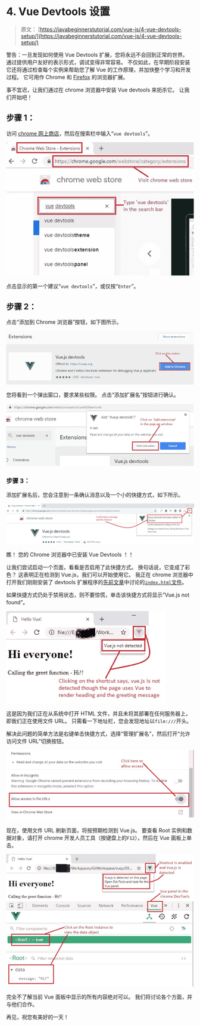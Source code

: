 # 4\. Vue Devtools 设置

> 原文： [https://javabeginnerstutorial.com/vue-js/4-vue-devtools-setup/](https://javabeginnerstutorial.com/vue-js/4-vue-devtools-setup/)

警告：一旦发现如何使用 Vue Devtools 扩展，您将永远不会回到正常的世界。 通过提供用户友好的表示形式，调试变得非常容易。 不仅如此，在早期阶段安装它还将通过检查每个实例来帮助您了解 Vue 的工作原理，并加快整个学习和开发过程。 它可用作 Chrome 和 [Firefox](https://addons.mozilla.org/en-US/firefox/addon/vue-js-devtools/) 的浏览器扩展。

事不宜迟，让我们通过在 chrome 浏览器中安装 Vue devtools 来扼杀它。 让我们开始吧！

## 步骤 1：

访问 [chrome 网上商店](https://chrome.google.com/webstore/category/extensions)，然后在搜索栏中输入“`vue devtools`”。

![Chrome web store](img/4256a8735003b689a7a0a0c2ed60bb90.png)

点击显示的第一个建议“`vue devtools`”，或仅按“`Enter`”。

## **步骤 2：**

点击“添加到 Chrome 浏览器”按钮，如下图所示。

![Vue Devtools extension](img/1fce0ff1ca3fdd876e9642754ef586ad.png)

您将看到一个弹出窗口，要求某些权限。 点击“添加扩展名”按钮进行确认。

![Devtools add confirmation](img/7792dae54eeb1af22e79a5dc410258b9.png)

### **步骤 3：**

添加扩展名后，您会注意到一条确认消息以及一个小的快捷方式，如下所示。

![Devtools add confirmation](img/2e15d96fa5404165697eec4ed89ae97b.png)

瞧！ 您的 Chrome 浏览器中已安装 Vue Devtools ！！

让我们尝试启动一个页面，看看是否启用了此快捷方式。 换句话说，它变成了彩色？ 这表明正在检测到 Vue.js，我们可以开始使用它。 我正在 chrome 浏览器中打开我们刚刚安装了 devtools 扩展程序的[先前文章](https://javabeginnerstutorial.com/vue-js/3-vue-directives/)中讨论的[`index.html`文件](https://github.com/JBTAdmin/vuejs/blob/master/03_Introduction%20to%20Vue%20directives/index.html)。

如果快捷方式仍处于禁用状态，则不要惊慌，单击该快捷方式将显示“Vue.js not found”。

![Vue not detected](img/0496f07d0e0285251afcd2183e991e65.png)

这是因为我们正在从系统中打开 HTML 文件，并且未将其部署在任何服务器上，即我们正在使用文件 URL。 只需看一下地址栏，您会发现地址以`file:///`开头。

解决此问题的简单方法是右键单击快捷方式，选择“管理扩展名”，然后打开“允许访问文件 URL”切换按钮。

![Devtools allow access](img/06734acb15bbd845e521b820b6f1994f.png)

现在，使用文件 URL 刷新页面，将按预期检测到 Vue.js。 要查看 Root 实例和数据对象，请打开 chrome 开发人员工具（按键盘上的`F12`），然后在 Vue 面板上单击。

![Vue panel](img/1ea94fc972478ebd1eaad7ac4a96c3f9.png)

完全不了解当前 Vue 面板中显示的所有内容绝对可以。 我们将讨论各个方面，并与他们合作。

再见，祝您有美好的一天！
